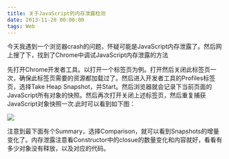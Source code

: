 ```yaml
---
title: 关于JavaScript的内存泄露检测
date: 2013-11-20 00:00:00
tags: Web
---
```

今天我遇到一个浏览器crash的问题，怀疑可能是JavaScript内存泄露了。然后网上搜了下，找到了Chrome中调试JavaScript内存泄露的方法

先打开Chrome开发者工具。以打开一个标签页为例。打开然后关闭此标签页一次，确保此标签页需要的资源都加载过了。然后进入开发者工具的Profiles标签页，选择Take Heap Snapshot，并Start。然后浏览器就会记录下当前页面的JavaScript所有对象的快照。然后再次打开关闭上述标签页，然后重复捕获JavaScript对象快照一次.此时可以看到如下图：

![](http://zoowiistore.qiniudn.com/zoowii.github.io_blog.20131025-0001.png)


注意到最下面有个Summary，选择Comparison，就可以看到Snapshots的增量变化了。内存泄露注意看Constructor中的closue的数量变化和内容就好，看看有多少对象没有释放，以及对应的代码。